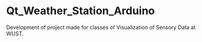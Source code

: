 # Qt_Weather_Station_Arduino
Development of project made for classes of Visualization of Sensory Data at WUST. 